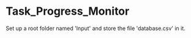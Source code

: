 # Task_Progress_Monitor
Set up a root folder named 'Input' and store the file 'database.csv' in it.
